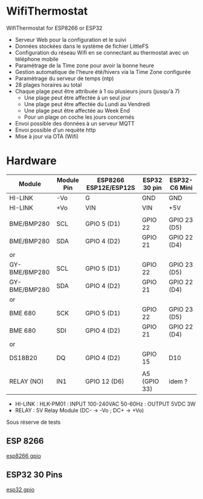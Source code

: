 # WifiThermostat
WifiThermostat for ESP8266 or ESP32
- Serveur Web pour la configuration et le suivi
- Données stockées dans le système de fichier LittleFS 
- Configuration du réseau Wifi en se connectant au thermostat avec un téléphone mobile
- Paramétrage de la Time zone pour avoir la bonne heure
- Gestion automatique de l'heure été/hivers via la Time Zone configurée
- Paramètrage du serveur de temps (ntp)
- 28 plages horaires au total
- Chaque plage peut être attribuée à 1 ou plusieurs jours (jusqu'à 7)
  - Une plage peut être affectée à un seul jour
  - Une plage peut être affectée du Lundi au Vendredi
  - Une plage peut être affectée au Week End
  - Pour un plage on coche les jours concernés
- Envoi possible des données à un serveur MQTT
- Envoi possible d'un requète http
- Mise à jour via OTA (Wifi) 

# Hardware

|    Module     | Module Pin | ESP8266 ESP12E/ESP12S | ESP32 30 pin  | ESP32-C6 Mini |
|---------------|------------|-----------------------|---------------|---------------|
| HI-LINK       | -Vo        | G                     | GND           |  GND          |
| HI-LINK       | +Vo        | VIN                   | VIN           |  +5V          |
|               |            |                       |               |               |
| BME/BMP280    | SCL        | GPIO 5 (D1)           | GPIO 22       | GPIO 23 (D5)  |
| BME/BMP280    | SDA        | GPIO 4 (D2)           | GPIO 21       | GPIO 22 (D4)  |
|      or       |            |                       |               |               |
| GY-BME/BMP280 | SCL        | GPIO 5 (D1)           | GPIO 22       | GPIO 23 (D5)  |
| GY-BME/BMP280 | SDA        | GPIO 4 (D2)           | GPIO 21       | GPIO 22 (D4)  |
|      or       |            |                       |               |               |
| BME 680       | SCK        | GPIO 5 (D1)           | GPIO 22       | GPIO 23 (D5)  |
| BME 680       | SDI        | GPIO 4 (D2)           | GPIO 21       | GPIO 22 (D4)  |
|      or       |            |                       |               |               |
| DS18B20       |  DQ        | GPIO 4 (D2)           | GPIO 15       | D10           |
|               |            |                       |               |               |
| RELAY (NO)    |  IN1       | GPIO 12 (D6)          | A5 (GPIO 33)  | idem ?        |

- HI-LINK : HLK-PM01 : INPUT 100-240VAC 50-60Hz : OUTPUT 5VDC 3W
- RELAY   : 5V Relay Module (DC- -> -Vo ; DC+ -> +Vo)
  
Sous réserve de tests

## ESP 8266

[esp8266 gpio](docs/esp12e-gpio.png)

## ESP32 30 Pins

[esp32 gpio](docs/ESP32-dev-kit-30pins-pinout.png)


